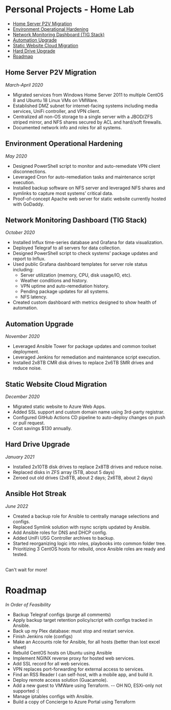 # Personal Projects - Home Lab
<!--ts-->
* [Home Server P2V Migration](https://github.com/tonypags/resume/blob/master/Personal-Projects.md#home-server-p2v-migration)
* [Environment Operational Hardening](https://github.com/tonypags/resume/blob/master/Personal-Projects.md#environment-operational-hardening)
* [Network Monitoring Dashboard	(TIG Stack)](https://github.com/tonypags/resume/blob/master/Personal-Projects.md#network-monitoring-dashboardtig-stack)
* [Automation Upgrade](https://github.com/tonypags/resume/blob/master/Personal-Projects.md#automation-upgrade)
* [Static Website Cloud Migration](https://github.com/tonypags/resume/blob/master/Personal-Projects.md#static-website-cloud-migration)
* [Hard Drive Upgrade](https://github.com/tonypags/resume/blob/master/Personal-Projects.md#hard-drive-upgrade)
* [Roadmap](https://github.com/tonypags/resume/blob/master/Personal-Projects.md#roadmap)
<!--te-->

## Home Server P2V Migration
*March-April 2020*
- Migrated services from Windows Home Server 2011 to multiple CentOS 8 and Ubuntu 18 Linux VMs on VMWare.
- Established DMZ subnet for internet-facing systems including media services, UniFi controller, and VPN client. 
- Centralized all non-OS storage to a single server with a JBOD/ZFS striped mirror, and NFS shares secured by ACL and hard/soft firewalls. 
- Documented network info and roles for all systems. 

## Environment Operational Hardening
*May 2020*
- Designed PowerShell script to monitor and auto-remediate VPN client disconnections.
- Leveraged Cron for auto-remediation tasks and maintenance script execution.
- Installed backup software on NFS server and leveraged NFS shares and symlinks to capture most systems’ critical data. 
- Proof-of-concept Apache web server for static website currently hosted with GoDaddy. 

## Network Monitoring Dashboard	(TIG Stack)
*October 2020*
- Installed Influx time-series database and Grafana for data visualization. 
- Deployed Telegraf to all servers for data collection. 
- Designed PowerShell script to check systems’ package updates and report to Influx. 
- Used public Grafana dashboard templates for server role status including: 
  - Server utilization (memory, CPU, disk usage/IO, etc). 
  - Weather conditions and history. 
  - VPN uptime and auto-remediation history. 
  - Pending package updates for all systems. 
  - NFS latency. 
- Created custom dashboard with metrics designed to show health of automation. 

## Automation Upgrade
*November 2020*
- Leveraged Ansible Tower for package updates and common toolset deployment.
- Leveraged Jenkins for remediation and maintenance script execution.
- Installed 2x8TB CMR disk drives to replace 2x6TB SMR drives and reduce noise. 

## Static Website Cloud Migration
*December 2020*
- Migrated static website to Azure Web Apps. 
- Added SSL support and custom domain name using 3rd-party registrar. 
- Configured GitHub Actions CD pipeline to auto-deploy changes on push or pull request. 
- Cost savings $130 annually. 

## Hard Drive Upgrade
*January 2021*
- Installed 2x10TB disk drives to replace 2x8TB drives and reduce noise. 
- Replaced disks in ZFS array (5TB, about 5 days)
- Zeroed out old drives (2x8TB, about 2 days; 2x6TB, about 2 days)

## Ansible Hot Streak
*June 2022*
- Created a backup role for Ansible to centrally manage selections and configs.
- Replaced Symlink solution with rsync scripts updated by Ansible.
- Add Ansible roles for DNS and DHCP config.
- Added UniFi USG Controller archives to backup.
- Started reorganizing logic into roles, playbooks into common folder tree.
- Prioritizing 3 CentOS hosts for rebuild, once Ansible roles are ready and tested.

<br>
Can't wait for more!
<br>

# Roadmap
*In Order of Feasibility*
- Backup Telegraf configs (purge all comments)
- Apply backup target retention policy/script with configs tracked in Ansible.
- Back up my Plex database: must stop and restart service.
- Finish Jenkins role (configs)
- Make an Accounts role for Ansible, for all hosts (better than lost excel sheet)
- Rebuild CentOS hosts on Ubuntu using Ansible
- Implement NGINX reverse proxy for hosted web services.
- Add SSL record for all web services.
- VPN replaces port-forwarding for external access to services.
- Find an RSS Reader I can self-host, with a mobile app, and build it.
- Deploy remote access solution (Guacamole).
- Add a new guest to VMWare using Terraform. -- OH NO, ESXi-only not supported :(
- Manage iptables configs with Ansible.
- Build a copy of Concierge to Azure Portal using Terraform
